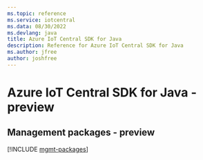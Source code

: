 ```yaml
---
ms.topic: reference
ms.service: iotcentral
ms.data: 08/30/2022
ms.devlang: java
title: Azure IoT Central SDK for Java
description: Reference for Azure IoT Central SDK for Java
ms.author: jfree
author: joshfree
---
```

# Azure IoT Central SDK for Java - preview

## Management packages - preview
[!INCLUDE [mgmt-packages](iot-central-mgmt-index.md)]